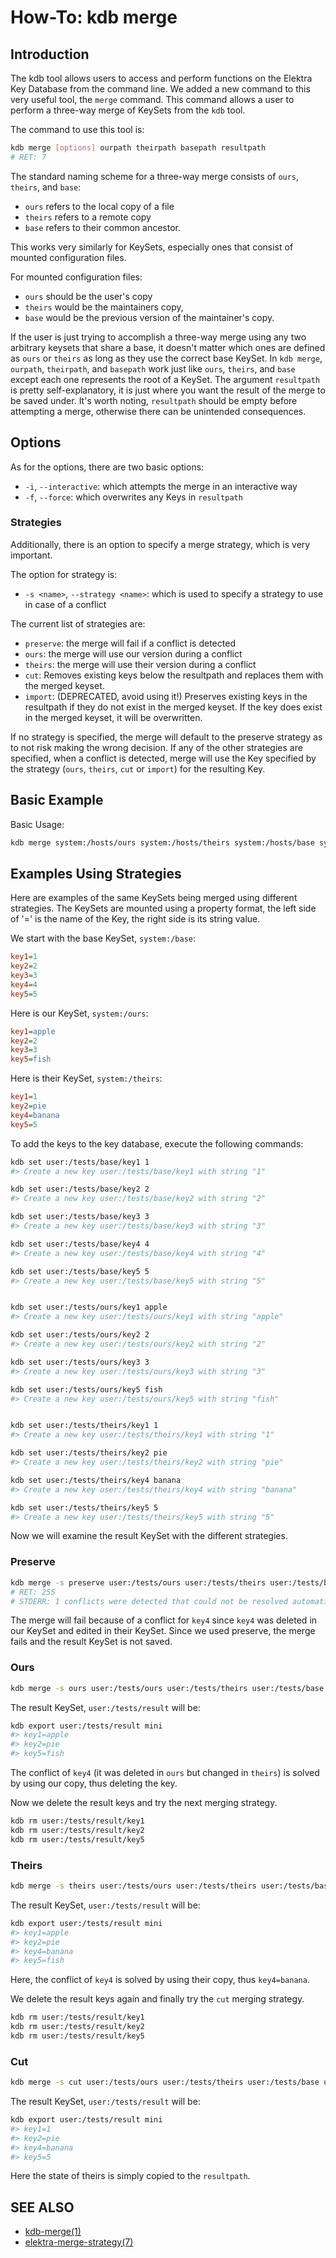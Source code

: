 # How-To: kdb merge

## Introduction

The kdb tool allows users to access and perform functions on the Elektra Key Database from the command line. We added
a new command to this very useful tool, the `merge` command. This command allows a user to perform a three-way merge
of KeySets from the `kdb` tool.

The command to use this tool is:

```sh
kdb merge [options] ourpath theirpath basepath resultpath
# RET: 7
```

The standard naming scheme for a three-way merge consists of `ours`, `theirs`, and `base`:

- `ours` refers to the local copy of a file
- `theirs` refers to a remote copy
- `base` refers to their common ancestor.

This works very similarly for KeySets, especially ones that consist of mounted configuration files.

For mounted configuration files:

- `ours` should be the user's copy
- `theirs` would be the maintainers copy,
- `base` would be the previous version of the maintainer's copy.

If the user is just trying to accomplish a three-way merge using any two arbitrary keysets that share a base,
it doesn't matter which ones are defined as `ours` or `theirs` as long as they use the correct base KeySet.
In `kdb merge`, `ourpath`, `theirpath`, and `basepath` work just like `ours`, `theirs`, and `base` except each one represents the
root of a KeySet. The argument `resultpath` is pretty self-explanatory, it is just where you want the result of the merge to be saved under.
It's worth noting, `resultpath` should be empty before attempting a merge, otherwise there can be unintended consequences.

## Options

As for the options, there are two basic options:

- `-i`, `--interactive`: which attempts the merge in an interactive way
- `-f`, `--force`: which overwrites any Keys in `resultpath`

### Strategies

Additionally, there is an option to specify a merge strategy, which is very important.

The option for strategy is:

- `-s <name>`, `--strategy <name>`: which is used to specify a strategy to use in case of a conflict

The current list of strategies are:

- `preserve`: the merge will fail if a conflict is detected
- `ours`: the merge will use our version during a conflict
- `theirs`: the merge will use their version during a conflict
- `cut`: Removes existing keys below the resultpath and replaces them with the merged keyset.
- `import`: (DEPRECATED, avoid using it!)
  Preserves existing keys in the resultpath if they do not exist in the merged keyset.
  If the key does exist in the merged keyset, it will be overwritten.

If no strategy is specified, the merge will default to the preserve strategy as to not risk making the wrong decision.
If any of the other strategies are specified, when a conflict is detected, merge will use the Key specified by the
strategy (`ours`, `theirs`, `cut` or `import`) for the resulting Key.

## Basic Example

Basic Usage:

```sh
kdb merge system:/hosts/ours system:/hosts/theirs system:/hosts/base system:/hosts/result
```

## Examples Using Strategies

Here are examples of the same KeySets being merged using different strategies.
The KeySets are mounted using a property format, the left side of '=' is the name of
the Key, the right side is its string value.

We start with the base KeySet, `system:/base`:

```ini
key1=1
key2=2
key3=3
key4=4
key5=5
```

Here is our KeySet, `system:/ours`:

```ini
key1=apple
key2=2
key3=3
key5=fish
```

Here is their KeySet, `system:/theirs`:

```ini
key1=1
key2=pie
key4=banana
key5=5
```

To add the keys to the key database, execute the following commands:

```sh
kdb set user:/tests/base/key1 1
#> Create a new key user:/tests/base/key1 with string "1"

kdb set user:/tests/base/key2 2
#> Create a new key user:/tests/base/key2 with string "2"

kdb set user:/tests/base/key3 3
#> Create a new key user:/tests/base/key3 with string "3"

kdb set user:/tests/base/key4 4
#> Create a new key user:/tests/base/key4 with string "4"

kdb set user:/tests/base/key5 5
#> Create a new key user:/tests/base/key5 with string "5"


kdb set user:/tests/ours/key1 apple
#> Create a new key user:/tests/ours/key1 with string "apple"

kdb set user:/tests/ours/key2 2
#> Create a new key user:/tests/ours/key2 with string "2"

kdb set user:/tests/ours/key3 3
#> Create a new key user:/tests/ours/key3 with string "3"

kdb set user:/tests/ours/key5 fish
#> Create a new key user:/tests/ours/key5 with string "fish"


kdb set user:/tests/theirs/key1 1
#> Create a new key user:/tests/theirs/key1 with string "1"

kdb set user:/tests/theirs/key2 pie
#> Create a new key user:/tests/theirs/key2 with string "pie"

kdb set user:/tests/theirs/key4 banana
#> Create a new key user:/tests/theirs/key4 with string "banana"

kdb set user:/tests/theirs/key5 5
#> Create a new key user:/tests/theirs/key5 with string "5"
```

Now we will examine the result KeySet with the different strategies.

### Preserve

```sh
kdb merge -s preserve user:/tests/ours user:/tests/theirs user:/tests/base user:/tests/result
# RET: 255
# STDERR: 1 conflicts were detected that could not be resolved automatically:⏎user:/tests/result/key4⏎ours: CONFLICT_DELETE, theirs: CONFLICT_MODIFY⏎⏎Merge unsuccessful.
```

The merge will fail because of a conflict for `key4` since `key4` was deleted in our KeySet and
edited in their KeySet. Since we used preserve, the merge fails and the result KeySet is not saved.

### Ours

```sh
kdb merge -s ours user:/tests/ours user:/tests/theirs user:/tests/base user:/tests/result
```

The result KeySet, `user:/tests/result` will be:

```sh
kdb export user:/tests/result mini
#> key1=apple
#> key2=pie
#> key5=fish
```

The conflict of `key4` (it was deleted in `ours` but changed in `theirs`) is solved by using our copy, thus deleting the key.

Now we delete the result keys and try the next merging strategy.

```sh
kdb rm user:/tests/result/key1
kdb rm user:/tests/result/key2
kdb rm user:/tests/result/key5
```

### Theirs

```sh
kdb merge -s theirs user:/tests/ours user:/tests/theirs user:/tests/base user:/tests/result
```

The result KeySet, `user:/tests/result` will be:

```sh
kdb export user:/tests/result mini
#> key1=apple
#> key2=pie
#> key4=banana
#> key5=fish
```

Here, the conflict of `key4` is solved by using their copy, thus `key4=banana`.

We delete the result keys again and finally try the `cut` merging strategy.

```sh
kdb rm user:/tests/result/key1
kdb rm user:/tests/result/key2
kdb rm user:/tests/result/key5
```

### Cut

```sh
kdb merge -s cut user:/tests/ours user:/tests/theirs user:/tests/base user:/tests/result
```

The result KeySet, `user:/tests/result` will be:

```sh
kdb export user:/tests/result mini
#> key1=1
#> key2=pie
#> key4=banana
#> key5=5
```

Here the state of theirs is simply copied to the `resultpath`.

## SEE ALSO

- [kdb-merge(1)](../help/kdb-merge.md)
- [elektra-merge-strategy(7)](../help/elektra-merge-strategy.md)
